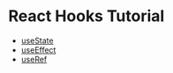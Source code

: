 # React Hooks Tutorial
* [useState](https://www.youtube.com/watch?v=9xhKH43llhU&list=PLN3n1USn4xlmyw3ebYuZmGp60mcENitdM&index=1)
* [useEffect](https://www.youtube.com/watch?v=j1ZRyw7OtZs&list=PLN3n1USn4xlmyw3ebYuZmGp60mcENitdM&index=2)
* [useRef](https://www.youtube.com/watch?v=W6AJ-gRupCs&list=PLN3n1USn4xlmyw3ebYuZmGp60mcENitdM&index=3)